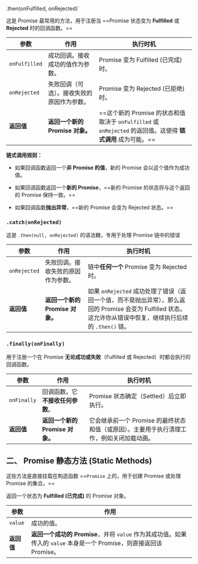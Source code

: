 
.then(onFulfilled, onRejected)`

这是 Promise 最常用的方法，用于注册当 ==Promise 状态变为 **Fulfilled** 或 **Rejected** 时的回调函数。==

| 参数            | 作用                     | 执行时机                                                                           |
| ------------- | ---------------------- | ------------------------------------------------------------------------------ |
| `onFulfilled` | 成功回调。接收成功的值作为参数。       | Promise 变为 Fulfilled (已完成) 时。                                                  |
| `onRejected`  | 失败回调（可选）。接收失败的原因作为参数。  | Promise 变为 Rejected (已拒绝) 时。                                                   |
| **返回值**       | **返回一个新的 Promise 对象。** | ==这个新的 Promise 的状态和值取决于 `onFulfilled` 或 `onRejected` 的返回值。这使得 **链式调用** 成为可能。== |

**链式调用规则：**

- 如果回调函数返回一个**非 Promise 的值**，新的 Promise 会以这个值作为成功值。
    
- 如果回调函数返回一个**新的 Promise**，==新的 Promise 的状态将与这个返回的 Promise 保持一致。==
    
- 如果回调函数**抛出异常**，==新的 Promise 会变为 Rejected 状态。==

### `.catch(onRejected)`

这是 `.then(null, onRejected)` 的语法糖，专用于处理 Promise 链中的错误

|参数|作用|执行时机|
|---|---|---|
|`onRejected`|失败回调。接收失败的原因作为参数。|链中**任何一个** Promise 变为 Rejected 时。|
|**返回值**|**返回一个新的 Promise 对象。**|如果 `onRejected` 成功处理了错误（返回一个值，而不是抛出异常），那么返回的 Promise 会变为 Fulfilled 状态。这允许你从错误中恢复，继续执行后续的 `.then()` 链。|

### `.finally(onFinally)`

用于注册一个在 Promise **无论成功或失败**（Fulfilled 或 Rejected）时都会执行的回调函数。

|参数|作用|执行时机|
|---|---|---|
|`onFinally`|回调函数。它**不接收任何参数**。|Promise 状态确定（Settled）后立即执行。|
|**返回值**|**返回一个新的 Promise 对象。**|它会继承前一个 Promise 的最终状态和值（或原因）。主要用于执行清理工作，例如关闭加载动画。|

## 二、 Promise 静态方法 (Static Methods)

这些方法是直接挂载在构造函数 ==`Promise` 上的，用于创建 Promise 或处理 Promise 的集合。==

返回一个状态为 **Fulfilled (已完成)** 的 Promise 对象。

| 参数      | 作用                                                                                |
| ------- | --------------------------------------------------------------------------------- |
| `value` | 成功的值。                                                                             |
| **返回值** | **返回一个成功的 Promise**，并将 `value` 作为其成功值。如果传入的 `value` 本身是一个 Promise，则直接返回该 Promise。 |
